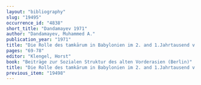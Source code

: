 ```yaml
---
layout: "bibliography"
slug: "19495"
occurrence_id: "4838"
short_title: "Dandamayev 1971"
author: "Dandamayev, Muhammed A."
publication_year: "1971"
title: "Die Rolle des tamkārum in Babylonien im 2. and 1.Jahrtausend v.u.Z."
pages: "69-78"
editor: "Klengel, Horst"
book: "Beiträge zur Sozialen Struktur des alten Vorderasien (Berlin)"
title: "Die Rolle des tamkārum in Babylonien im 2. and 1.Jahrtausend v.u.Z."
previous_item: "19498"
---
```

